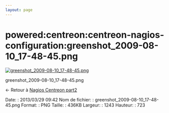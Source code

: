 ```yaml
---
layout: page
---
```


powered:centreon:centreon-nagios-configuration:greenshot\_2009-08-10\_17-48-45.png
==================================================================================

[![greenshot\_2009-08-10\_17-48-45.png](../../..//assets/media/powered/centreon/centreon-nagios-configuration/greenshot_2009-08-10_17-48-45.png@cache=&w=900&h=523 "greenshot_2009-08-10_17-48-45.png")](../../..//assets/media/powered/centreon/centreon-nagios-configuration/greenshot_2009-08-10_17-48-45.png@cache= "Afficher le fichier original")

greenshot\_2009-08-10\_17-48-45.png

← Retour à [Nagios Centreon
part2](../../../../centreon/nagios-centreon-part2.html "centreon:nagios-centreon-part2")

Date:
:   2013/03/29 09:42
Nom de fichier:
:   greenshot\_2009-08-10\_17-48-45.png
Format:
:   PNG
Taille:
:   436KB
Largeur:
:   1243
Hauteur:
:   723

